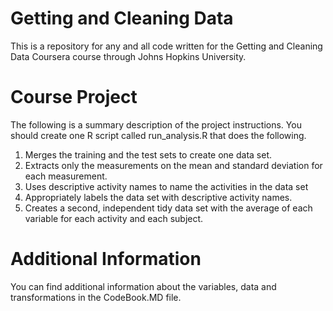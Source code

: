 # Getting and Cleaning Data

This is a repository for any and all code written for the Getting and Cleaning Data Coursera course through Johns Hopkins University.

# Course Project

The following is a summary description of the project instructions. You should create one R script called run_analysis.R that does the following.
  1. Merges the training and the test sets to create one data set.
  2. Extracts only the measurements on the mean and standard deviation for each measurement.
  3. Uses descriptive activity names to name the activities in the data set
  4. Appropriately labels the data set with descriptive activity names.
  5. Creates a second, independent tidy data set with the average of each variable for each activity and each subject.

# Additional Information

You can find additional information about the variables, data and transformations in the CodeBook.MD file.
